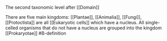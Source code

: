 The second taxonomic level after [[Domain]]

There are five main kingdoms: [[Plantae]], [[Animalia]], [[Fungi]], [[Protoctista]] are all [[Eukaryotic cells]] which have a nucleus. All single-celled organisms that do not have a nucleus are grouped into the kingdom [[Prokaryotae]]
#B-definition 